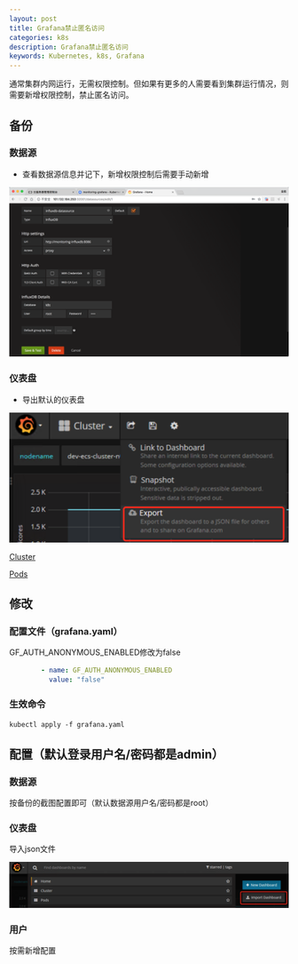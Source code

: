```yaml
---
layout: post
title: Grafana禁止匿名访问
categories: k8s
description: Grafana禁止匿名访问
keywords: Kubernetes, k8s, Grafana
---
```


通常集群内网运行，无需权限控制。但如果有更多的人需要看到集群运行情况，则需要新增权限控制，禁止匿名访问。

## 备份

### 数据源

- 查看数据源信息并记下，新增权限控制后需要手动新增

![](/images/posts/2018/06/QQ20180619-230508@2x.png)

### 仪表盘

- 导出默认的仪表盘

![](/images/posts/2018/06/QQ20180721-234946@2x.png)

[Cluster](/images/posts/2018/06/Cluster-1529723207407.json)

[Pods](/images/posts/2018/06/Pods-1529723224479.json)


## 修改

### 配置文件（grafana.yaml）

GF_AUTH_ANONYMOUS_ENABLED修改为false
```yaml
        - name: GF_AUTH_ANONYMOUS_ENABLED
          value: "false"
```

### 生效命令

`kubectl apply -f grafana.yaml`


## 配置（默认登录用户名/密码都是admin）

### 数据源

按备份的截图配置即可（默认数据源用户名/密码都是root）

### 仪表盘

导入json文件

![](/images/posts/2018/06/QQ20180722-000010@2x.png)

### 用户

按需新增配置
